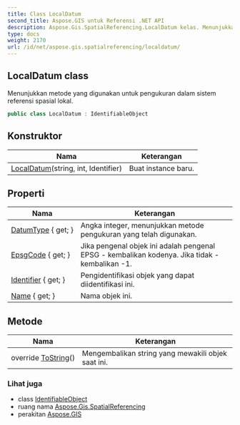 ```yaml
---
title: Class LocalDatum
second_title: Aspose.GIS untuk Referensi .NET API
description: Aspose.Gis.SpatialReferencing.LocalDatum kelas. Menunjukkan metode yang digunakan untuk pengukuran dalam sistem referensi spasial lokal.
type: docs
weight: 2170
url: /id/net/aspose.gis.spatialreferencing/localdatum/
---
```

## LocalDatum class

Menunjukkan metode yang digunakan untuk pengukuran dalam sistem referensi spasial lokal.

```csharp
public class LocalDatum : IdentifiableObject
```

## Konstruktor

| Nama | Keterangan |
| --- | --- |
| [LocalDatum](localdatum/)(string, int, Identifier) | Buat instance baru. |

## Properti

| Nama | Keterangan |
| --- | --- |
| [DatumType](../../aspose.gis.spatialreferencing/localdatum/datumtype/) { get; } | Angka integer, menunjukkan metode pengukuran yang telah digunakan. |
| [EpsgCode](../../aspose.gis.spatialreferencing/identifiableobject/epsgcode/) { get; } | Jika pengenal objek ini adalah pengenal EPSG - kembalikan kodenya. Jika tidak - kembalikan -1. |
| [Identifier](../../aspose.gis.spatialreferencing/identifiableobject/identifier/) { get; } | Pengidentifikasi objek yang dapat diidentifikasi ini. |
| [Name](../../aspose.gis.spatialreferencing/identifiableobject/name/) { get; } | Nama objek ini. |

## Metode

| Nama | Keterangan |
| --- | --- |
| override [ToString](../../aspose.gis.spatialreferencing/identifiableobject/tostring/)() | Mengembalikan string yang mewakili objek saat ini. |

### Lihat juga

* class [IdentifiableObject](../identifiableobject/)
* ruang nama [Aspose.Gis.SpatialReferencing](../../aspose.gis.spatialreferencing/)
* perakitan [Aspose.GIS](../../)


